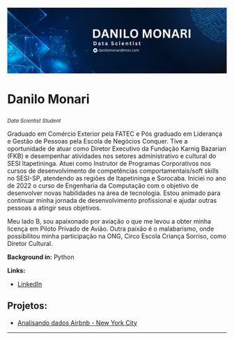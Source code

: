 <p align="center">
  <img src="Blue Modern Geometric LinkedIn Banner.png" >
</p>

# Danilo Monari
<sub>*Data Scientist Student* </sub>

Graduado em Comércio Exterior pela FATEC e Pós graduado em Liderança e Gestão de Pessoas pela Escola de Negócios Conquer.
Tive a oportunidade de atuar como Diretor Executivo da Fundação Karnig Bazarian (FKB) e desempenhar atividades nos setores administrativo e cultural do SESI Itapetininga. 
Atuei como Instrutor de Programas Corporativos nos cursos de desenvolvimento de competências comportamentais/soft skills no SESI-SP, atendendo as regiões de Itapetininga e Sorocaba. 
Iniciei no ano de 2022 o curso de Engenharia da Computação com o objetivo de desenvolver novas habilidades na área de tecnologia. Estou animado para continuar minha jornada de desenvolvimento profissional e ajudar outras pessoas a atingir seus objetivos.

Meu lado B, sou apaixonado por aviação o que me levou a obter minha licença em Piloto Privado de Avião. Outra paixão é o malabarismo, onde possibilitou minha participação na ONG, Circo Escola Criança Sorriso, como Diretor Cultural.

**Background in:** Python

**Links:**
* [LinkedIn](https://www.linkedin.com/in/danilo-monari-454a1bb2/)


## Projetos:

* [Analisando dados Airbnb - New York City](https://github.com/DaniloMonari/Data-Science/blob/main/Analisando_os_Dados_do_Airbnb_New_York_City.ipynb)

---
